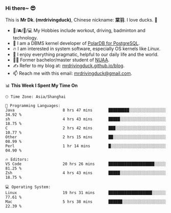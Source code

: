 ### Hi there~ 😎

This is **Mr Dk. (mrdrivingduck)**, Chinese nickname: **棠羽**. I love ducks. 🦆

- 💪/🚘/🏸/💻 My Hobbies include workout, driving, badminton and technology.
- 🍊 I am a DBMS kernel developer of [PolarDB for PostgreSQL](https://github.com/ApsaraDB/PolarDB-for-PostgreSQL).
- 🔥 I am interested in system software, especially OS kernels like *Linux*.
- 🔧 I enjoy everything pragmatic, helpful to our daily life and the world.
- 👨‍🎓 Former bachelor/master student of [NUAA](https://en.wikipedia.org/wiki/Nanjing_University_of_Aeronautics_and_Astronautics).
- ✍ Refer to my blog at: [mrdrivingduck.github.io/blog](https://mrdrivingduck.github.io/blog/).
- 📫 Reach me with this email: [mrdrivingduck@gmail.com](mailto:mrdrivingduck@gmail.com).

<!--START_SECTION:waka-->
📊 **This Week I Spent My Time On** 

```text
🕑︎ Time Zone: Asia/Shanghai

💬 Programming Languages: 
Java                     8 hrs 47 mins       █████████░░░░░░░░░░░░░░░░   34.92 % 
sh                       4 hrs 43 mins       █████░░░░░░░░░░░░░░░░░░░░   18.75 % 
C                        2 hrs 42 mins       ███░░░░░░░░░░░░░░░░░░░░░░   10.77 % 
Other                    2 hrs 15 mins       ██░░░░░░░░░░░░░░░░░░░░░░░   08.99 % 
Perl                     1 hr 14 mins        █░░░░░░░░░░░░░░░░░░░░░░░░   04.90 % 

🔥 Editors: 
VS Code                  20 hrs 26 mins      ████████████████████░░░░░   81.25 % 
Zsh                      4 hrs 43 mins       █████░░░░░░░░░░░░░░░░░░░░   18.75 % 

💻 Operating System: 
Linux                    19 hrs 31 mins      ███████████████████░░░░░░   77.61 % 
Mac                      5 hrs 38 mins       ██████░░░░░░░░░░░░░░░░░░░   22.39 % 
```


<!--END_SECTION:waka-->

<!-- ![Mr Dk.'s GitHub Stats](https://github-readme-stats.vercel.app/api?username=mrdrivingduck&count_private&show_icons=true&theme=buefy) -->

<!-- ![Most Used Languages](https://github-readme-stats.vercel.app/api/top-langs/?username=mrdrivingduck&exclude_repo=mips32-CPU,snort-tcp-socket&theme=buefy&layout=compact&langs_count=10) -->


<!--
**mrdrivingduck/mrdrivingduck** is a ✨ _special_ ✨ repository because its `README.md` (this file) appears on your GitHub profile.

Here are some ideas to get you started:

- 🔭 I’m currently working on ...
- 🌱 I’m currently learning ...
- 👯 I’m looking to collaborate on ...
- 🤔 I’m looking for help with ...
- 💬 Ask me about ...
- 📫 How to reach me: ...
- 😄 Pronouns: ...
- ⚡ Fun fact: ...
-->
